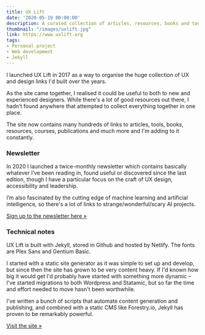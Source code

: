 ```yaml
---
title: UX Lift
date: '2020-05-19 00:00:00'
description: A curated collection of articles, resources, books and tools, with the goal of covering every aspect of the UX and design process.
thumbnail: "/images/uxlift.jpg"
link: https://www.uxlift.org
tags:
- Personal project
- Web development
- Jekyll
---
```


I launched UX Lift in 2017 as a way to organise the huge collection of UX and design links I'd built over the years.

As the site came together, I realised it could be useful to both to new and experienced designers. While there's a lot of good resources out there, I hadn’t found anywhere that attempted to collect everything together in one place.

The site now contains many hundreds of links to articles, tools, books, resources, courses, publications and much more and I'm adding to it constantly.

### Newsletter

In 2020 I launched a twice-monthly newsletter which contains basically whatever I’ve been reading in, found useful or discovered since the last edition, though I have a particular focus on the craft of UX design, accessibility and leadership. 

I’m also fascinated by the cutting edge of machine learning and artificial intelligence, so there's a lot of links to strange/wonderful/scary AI projects.

[Sign up to the newsletter here »](https://uxlift.substack.com)

### Technical notes

UX Lift is built with Jekyll, stored in Github and hosted by Netlify. The fonts are Plex Sans and Gentium Basic. 

I started with a static site generator as it was simple to set up and  develop, but since then the site has grown to be very content heavy. If I'd known how big it would get I'd probably have started with something more dynamic – I've started migrations to both Wordpress and Statamic, but so far the time and effort needed to move hasn't been worthwhile.

I've written a bunch of scripts that automate content generation and publishing, and combined with a static CMS like Forestry.io, Jekyll has proven to be remarkably powerful.

[Visit the site »](https://uxlift.org)


